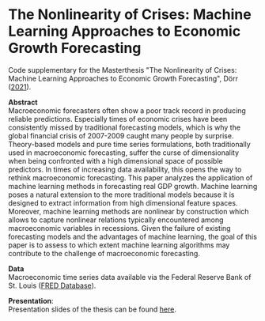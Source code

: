 # The Nonlinearity of Crises: Machine Learning Approaches to Economic Growth Forecasting
Code supplementary for the Masterthesis "The Nonlinearity of Crises: Machine Learning Approaches to Economic Growth Forecasting", Dörr ([2021](https://www.researchgate.net/publication/360015365_The_Nonlinearity_of_Crises_Machine_Learning_Approaches_to_Economic_Growth_Forecasting)).

**Abstract**<br/>
Macroeconomic forecasters often show a poor track record in producing reliable predictions. Especially times of economic crises have been consistently missed by traditional forecasting models, which is why the global financial crisis of 2007-2009 caught many people by surprise. Theory-based models and pure time series formulations, both traditionally used in macroeconomic forecasting, suffer the curse of dimensionality when being confronted with a high dimensional space of possible predictors. In times of increasing data availability, this opens the way to rethink macroeconomic forecasting. This paper analyzes the application of machine learning methods in forecasting real GDP growth. Machine learning poses a natural extension to the more traditional models because it is designed to extract information from high dimensional feature spaces. Moreover, machine learning methods are nonlinear by construction which allows to capture nonlinear relations typically encountered among macroeconomic variables in recessions. Given the failure of existing forecasting models and the advantages of machine learning, the goal of this paper is to assess to which extent machine learning algorithms may contribute to the challenge of macroeconomic forecasting.

**Data**<br/>
Macroeconomic time series data available via the Federal Reserve Bank of St. Louis ([FRED Database](https://research.stlouisfed.org/econ/mccracken/fred-databases/)).

**Presentation**:<br/>
Presentation slides of the thesis can be found [here](https://raw.githack.com/julienOlivier3/DataFramework_EconomicCrises/main/pres.pdf).
